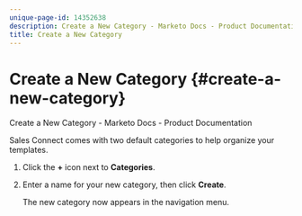 ```yaml
---
unique-page-id: 14352638
description: Create a New Category - Marketo Docs - Product Documentation
title: Create a New Category
---
```


# Create a New Category {#create-a-new-category}

Create a New Category - Marketo Docs - Product Documentation

Sales Connect comes with two default categories to help organize your templates.

1. Click the **+** icon next to **Categories**.
1. Enter a name for your new category, then click **Create**.

   The new category now appears in the navigation menu.

